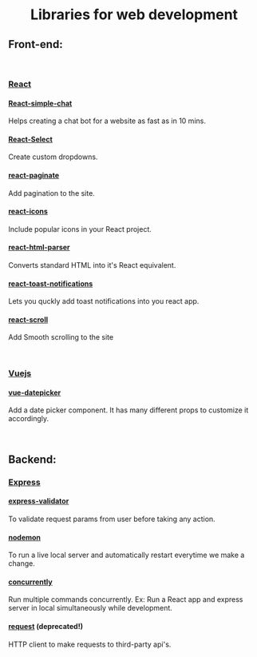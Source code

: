 # <div align="center"> **Libraries for web development** <div/>
## **Front-end:**
<br>

### [**React**]()

#### [**React-simple-chat**](https://lucasbassetti.com.br/react-simple-chatbot/)
Helps creating a chat bot for a website as fast as in 10 mins.
<br>

#### [**React-Select**](https://react-select.com/home)
Create custom dropdowns.
<br>

#### [**react-paginate**](https://github.com/AdeleD/react-paginate#readme)
Add pagination to the site.
<br>

#### [**react-icons**](https://react-icons.github.io/react-icons)
Include popular icons in your React project.
<br>

#### [**react-html-parser**](https://github.com/peternewnham/react-html-parser)
Converts standard HTML into it's React equivalent.
<br>

#### [**react-toast-notifications**](https://jossmac.github.io/react-toast-notifications/)
Lets you quckly add toast notifications into you react app.
<br>

#### [**react-scroll**](https://github.com/fisshy/react-scroll/blob/master/README.md)
Add Smooth scrolling to the site
<br>

<br>

### [**Vuejs**]()

#### [**vue-datepicker**](https://github.com/mathieustan/vue-datepicker#vue-datepicker)
Add a date picker component. It has many different props to customize it accordingly.
<br>

<br>

## **Backend:**

### [**Express**]()

#### [express-validator](https://express-validator.github.io/docs/)
To validate request params from user before taking any action.

#### [nodemon](https://github.com/remy/nodemon#nodemon)
To run a live local server and automatically restart everytime we make a change.

#### [concurrently](https://github.com/kimmobrunfeldt/concurrently)
Run multiple commands concurrently. Ex: Run a React app and express server in local simultaneously while development.

#### [request](https://github.com/request/request) (deprecated!)
HTTP client to make requests to third-party api's.